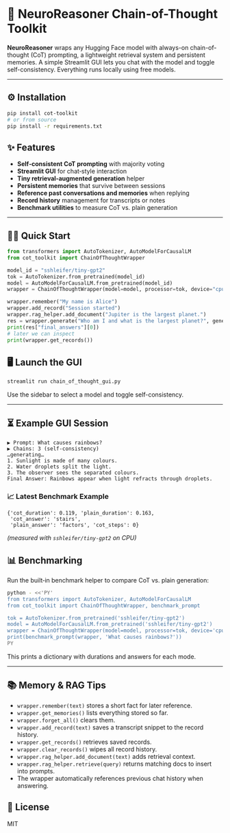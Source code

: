 # 🚀 NeuroReasoner Chain-of-Thought Toolkit

**NeuroReasoner** wraps any Hugging Face model with always-on chain-of-thought (CoT) prompting, a lightweight retrieval system and persistent memories. A simple Streamlit GUI lets you chat with the model and toggle self-consistency. Everything runs locally using free models.

---

## ⚙️ Installation
```bash
pip install cot-toolkit
# or from source
pip install -r requirements.txt
```

## ✨ Features
- **Self‑consistent CoT prompting** with majority voting
- **Streamlit GUI** for chat‑style interaction
- **Tiny retrieval‑augmented generation** helper
- **Persistent memories** that survive between sessions
- **Reference past conversations and memories** when replying
- **Record history** management for transcripts or notes
- **Benchmark utilities** to measure CoT vs. plain generation

---

## 👩‍💻 Quick Start
```python
from transformers import AutoTokenizer, AutoModelForCausalLM
from cot_toolkit import ChainOfThoughtWrapper

model_id = "sshleifer/tiny-gpt2"
tok = AutoTokenizer.from_pretrained(model_id)
model = AutoModelForCausalLM.from_pretrained(model_id)
wrapper = ChainOfThoughtWrapper(model=model, processor=tok, device="cpu")

wrapper.remember("My name is Alice")
wrapper.add_record("Session started")
wrapper.rag_helper.add_document("Jupiter is the largest planet.")
res = wrapper.generate("Who am I and what is the largest planet?", generation_params={"max_new_tokens":16})
print(res["final_answers"][0])
# later we can inspect
print(wrapper.get_records())
```

## 🖥️ Launch the GUI
```bash
streamlit run chain_of_thought_gui.py
```
Use the sidebar to select a model and toggle self-consistency.

---

## ⏳ Example GUI Session
```
▶ Prompt: What causes rainbows?
▶ Chains: 3 (self-consistency)
…generating…
1. Sunlight is made of many colours.
2. Water droplets split the light.
3. The observer sees the separated colours.
Final Answer: Rainbows appear when light refracts through droplets.
```

### 📈 Latest Benchmark Example
```
{'cot_duration': 0.119, 'plain_duration': 0.163,
 'cot_answer': 'stairs',
 'plain_answer': 'factors', 'cot_steps': 0}
```
*(measured with `sshleifer/tiny-gpt2` on CPU)*

## 📊 Benchmarking
Run the built‑in benchmark helper to compare CoT vs. plain generation:

```bash
python - <<'PY'
from transformers import AutoTokenizer, AutoModelForCausalLM
from cot_toolkit import ChainOfThoughtWrapper, benchmark_prompt

tok = AutoTokenizer.from_pretrained('sshleifer/tiny-gpt2')
model = AutoModelForCausalLM.from_pretrained('sshleifer/tiny-gpt2')
wrapper = ChainOfThoughtWrapper(model=model, processor=tok, device='cpu')
print(benchmark_prompt(wrapper, 'What causes rainbows?'))
PY
```
This prints a dictionary with durations and answers for each mode.

---

## 📚 Memory & RAG Tips
- `wrapper.remember(text)` stores a short fact for later reference.
- `wrapper.get_memories()` lists everything stored so far.
- `wrapper.forget_all()` clears them.
- `wrapper.add_record(text)` saves a transcript snippet to the record history.
- `wrapper.get_records()` retrieves saved records.
- `wrapper.clear_records()` wipes all record history.
- `wrapper.rag_helper.add_document(text)` adds retrieval context.
- `wrapper.rag_helper.retrieve(query)` returns matching docs to insert into prompts.
- The wrapper automatically references previous chat history when answering.

## 📜 License
MIT
